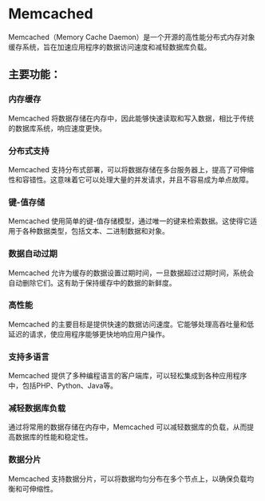 # Memcached

Memcached（Memory Cache Daemon）是一个开源的高性能分布式内存对象缓存系统，旨在加速应用程序的数据访问速度和减轻数据库负载。

## 主要功能：

### 内存缓存

Memcached 将数据存储在内存中，因此能够快速读取和写入数据，相比于传统的数据库系统，响应速度更快。

### 分布式支持

Memcached 支持分布式部署，可以将数据存储在多台服务器上，提高了可伸缩性和容错性。这意味着它可以处理大量的并发请求，并且不容易成为单点故障。

### 键-值存储

Memcached 使用简单的键-值存储模型，通过唯一的键来检索数据。这使得它适用于各种数据类型，包括文本、二进制数据和对象。

### 数据自动过期

Memcached 允许为缓存的数据设置过期时间，一旦数据超过过期时间，系统会自动删除它们。这有助于保持缓存中的数据的新鲜度。

### 高性能

Memcached 的主要目标是提供快速的数据访问速度。它能够处理高吞吐量和低延迟的请求，使应用程序能够更快地响应用户操作。

### 支持多语言

Memcached 提供了多种编程语言的客户端库，可以轻松集成到各种应用程序中，包括PHP、Python、Java等。

### 减轻数据库负载

通过将常用的数据存储在内存中，Memcached 可以减轻数据库的负载，从而提高数据库的性能和稳定性。

### 数据分片

Memcached 支持数据分片，可以将数据均匀分布在多个节点上，以确保负载均衡和可伸缩性。